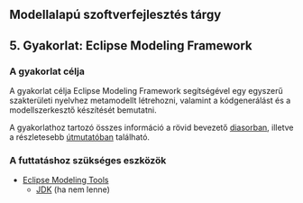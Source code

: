 ## Modellalapú szoftverfejlesztés tárgy
## 5. Gyakorlat: Eclipse Modeling Framework

### A gyakorlat célja
A gyakorlat célja Eclipse Modeling Framework segítségével egy egyszerű szakterületi nyelvhez metamodellt létrehozni, valamint a kódgenerálást és a modellszerkesztő készítését bemutatni.

A gyakorlathoz tartozó összes információ a rövid bevezető [diasorban](https://github.com/bmeaut/ModellalapuSzoftverfejlesztes/raw/master/practice/practice_05/Modellalap%C3%BA%20szoftverfejleszt%C3%A9s_GY05_diasor.pdf), illetve a részletesebb [útmutatóban](https://github.com/bmeaut/ModellalapuSzoftverfejlesztes/raw/master/practice/practice_05/Modellalap%C3%BA%20szoftverfejleszt%C3%A9s_GY05_utmutato.pdf) található.

### A futtatáshoz szükséges eszközök
- [Eclipse Modeling Tools](https://www.eclipse.org/downloads/packages/release/2023-03/r/eclipse-modeling-tools)
	- [JDK](https://adoptium.net/) (ha nem lenne)
